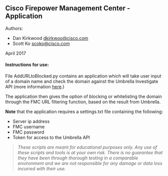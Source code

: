 ## Cisco Firepower Management Center - Application

Authors:
* Dan Kirkwood <dkirkwoo@cisco.com>
* Scott Ko <scoko@cisco.com>

April 2017

#### Instructions for use:
File AddURLtoBlocked.py contains an application which will take user input of a domain name and check the domain against the Umbrella Investigate API (more information [here](https://investigate-api.readme.io/).)

The application then gives the option of blocking or whitelisting the domain through the FMC URL filtering function, based on the result from Umbrella. 

**Note** that the application requires a settings.txt file containing the following: 
* Server ip address
* FMC username
* FMC password
* Token for access to the Umbrella API


> *These scripts are meant for educational purposes only. Any use of these scripts and tools is at your own risk. There is no guarantee that they have been through thorough testing in a comparable environment and we are not responsible for any damage or data loss incurred with their use.*
